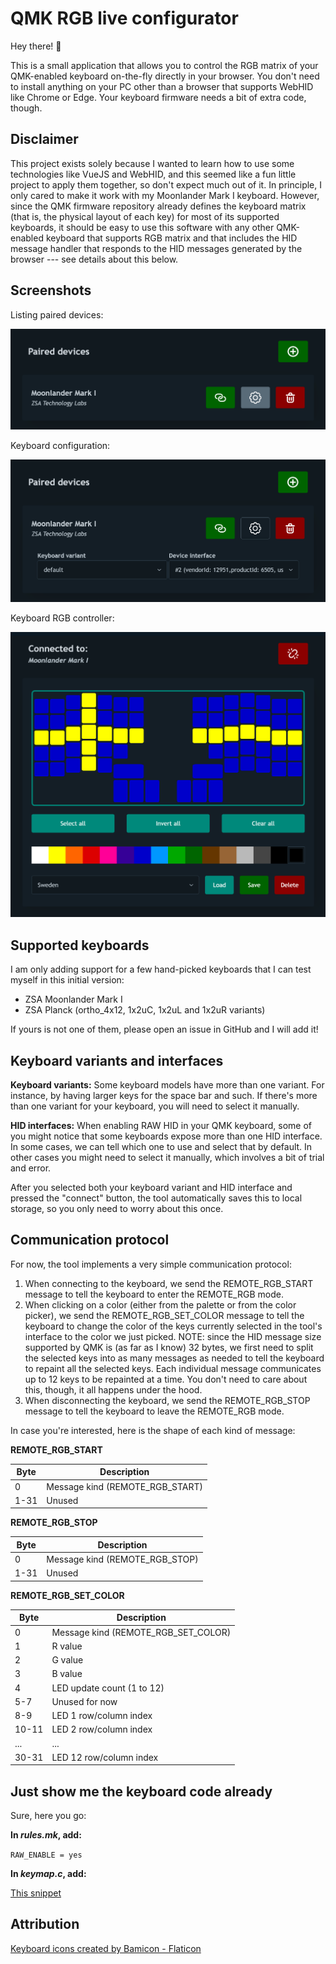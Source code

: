 QMK RGB live configurator
=========================

Hey there! 👋

This is a small application that allows you to control the RGB matrix of your QMK-enabled keyboard on-the-fly directly in your browser. You don't need to install anything on your PC other than a browser that supports WebHID like Chrome or Edge. Your keyboard firmware needs a bit of extra code, though.


Disclaimer
----------

This project exists solely because I wanted to learn how to use some technologies like VueJS and WebHID, and this seemed like a fun little project to apply them together, so don't expect much out of it. In principle, I only cared to make it work with my Moonlander Mark I keyboard. However, since the QMK firmware repository already defines the keyboard matrix (that is, the physical layout of each key) for most of its supported keyboards, it should be easy to use this software with any other QMK-enabled keyboard that supports RGB matrix and that includes the HID message handler that responds to the HID messages generated by the browser --- see details about this below.


Screenshots
-----------

Listing paired devices:

![Listing paired devices](src/assets/img/screenshot_selector.png)

Keyboard configuration:

![Keyboard configuration](src/assets/img/screenshot_selector_config_open.png)

Keyboard RGB controller:

![Keyboard RGB controller](src/assets/img/screenshot_controller_sweden.png)


Supported keyboards
-------------------

I am only adding support for a few hand-picked keyboards that I can test myself in this initial version:

*   ZSA Moonlander Mark I
*   ZSA Planck (ortho\_4x12, 1x2uC, 1x2uL and 1x2uR variants)

If yours is not one of them, please open an issue in GitHub and I will add it!


Keyboard variants and interfaces
--------------------------------

**Keyboard variants:** Some keyboard models have more than one variant. For instance, by having larger keys for the space bar and such. If there's more than one variant for your keyboard, you will need to select it manually.

**HID interfaces:** When enabling RAW HID in your QMK keyboard, some of you might notice that some keyboards expose more than one HID interface. In some cases, we can tell which one to use and select that by default. In other cases you might need to select it manually, which involves a bit of trial and error.

After you selected both your keyboard variant and HID interface and pressed the "connect" button, the tool automatically saves this to local storage, so you only need to worry about this once.


Communication protocol
----------------------

For now, the tool implements a very simple communication protocol:

1.  When connecting to the keyboard, we send the REMOTE\_RGB\_START message to tell the keyboard to enter the REMOTE\_RGB mode.
2.  When clicking on a color (either from the palette or from the color picker), we send the REMOTE\_RGB\_SET\_COLOR message to tell the keyboard to change the color of the keys currently selected in the tool's interface to the color we just picked.
    NOTE: since the HID message size supported by QMK is (as far as I know) 32 bytes, we first need to split the selected keys into as many messages as needed to tell the keyboard to repaint all the selected keys. Each individual message communicates up to 12 keys to be repainted at a time. You don't need to care about this, though, it all happens under the hood.
3.  When disconnecting the keyboard, we send the REMOTE\_RGB\_STOP message to tell the keyboard to leave the REMOTE\_RGB mode.

In case you're interested, here is the shape of each kind of message:

**REMOTE\_RGB\_START**

| Byte | Description                       |
|------|-----------------------------------|
| 0    | Message kind (REMOTE\_RGB\_START) |
| 1-31 | Unused                            |


**REMOTE\_RGB\_STOP**

| Byte | Description                      |
|------|----------------------------------|
| 0    | Message kind (REMOTE\_RGB\_STOP) |
| 1-31 | Unused                           |


**REMOTE\_RGB\_SET\_COLOR**

| Byte  | Description                            |
|-------|----------------------------------------|
| 0     | Message kind (REMOTE\_RGB\_SET\_COLOR) |
| 1     | R value                                |
| 2     | G value                                |
| 3     | B value                                |
| 4     | LED update count (1 to 12)             |
| 5-7   | Unused for now                         |
| 8-9   | LED 1 row/column index                 |
| 10-11 | LED 2 row/column index                 |
| ...   | ...                                    |
| 30-31 | LED 12 row/column index                |


Just show me the keyboard code already
--------------------------------------

Sure, here you go:

**In _rules.mk_, add:**

`RAW_ENABLE = yes`

**In _keymap.c_, add:**

[This snippet](/src/assets/src/remote_rgb.txt)

Attribution
-----------

[Keyboard icons created by Bamicon - Flaticon](https://www.flaticon.com/free-icons/keyboard "keyboard icons")
